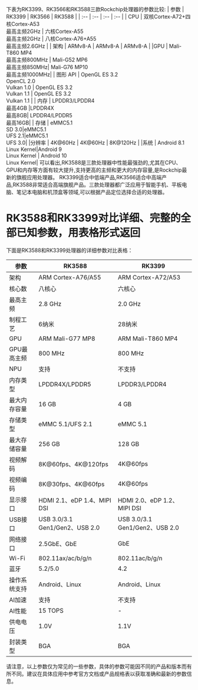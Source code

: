 下表为RK3399、RK3566和RK3588三款Rockchip处理器的参数比较:
| 参数     | RK3399         | RK3566              | RK3588        |
| :--      | :--            | :--                  | :--           | 
| CPU      | 双核Cortex-A72+四核Cortex-A53<br>最高主频2GHz | 六核Cortex-A55 <br>最高主频2GHz   | 八核Cortex-A76+A55 <br> 最高主频2.6GHz |
| 架构     | ARMv8-A        | ARMv8-A             | ARMv8-A      | 
|GPU       | Mali-T860 MP4 <br>最高主频800MHz   | Mali-G52 MP6 <br>最高主频850MHz| Mali-G76 MP10 <br>最高主频1000MHz|
| 图形 API | OpenGL ES 3.2 <br> OpenCL 2.0 <br> Vulkan 1.0 | OpenGL ES 3.2 <br> Vulkan 1.1   | OpenGL ES 3.2 <br> Vulkan 1.1   |
| 内存     | LPDDR3/LPDDR4 <br> 最高4GB |LPDDR4X <br> 最高8GB| LPDDR4/LPDDR5 <br> 最高16GB|
| 存储     | eMMC5.1 <br> SD 3.0|eMMC5.1 <br> UFS 2.1|eMMC5.1 <br> UFS 3.0|
|分辨率    | 4K@60Hz          | 4K@60Hz              | 8K@120Hz         |
|系统      | Android 8.1 <br>Linux Kernel|Android 9 <br> Linux Kernel | Android 10 <br> Linux Kernel|
可以看出,RK3588是三款处理器中性能最强劲的,尤其在CPU、GPU和内存等方面有较大提升,支持更高的主频和更大的内存容量,是Rockchip最新的旗舰应用处理器。
RK3399适合中低端产品,RK3566适合中高端产品,RK3588非常适合高端旗舰产品。三款处理器都广泛应用于智能手机、平板电脑、笔记本电脑和机顶盒等领域,可以根据产品定位选择合适的处理器。


# RK3588和RK3399对比详细、完整的全部已知参数，用表格形式返回
下面是RK3588和RK3399处理器的详细参数对比表格：

| 参数                 | RK3588                                      | RK3399                                      |
|----------------------|---------------------------------------------|---------------------------------------------|
| 架构                 | ARM Cortex-A76/A55                          | ARM Cortex-A72/A53                          |
| 核心数               | 八核心                                      | 六核心                                      |
| 最高主频             | 2.8 GHz                                     | 2.0 GHz                                     |
| 制程工艺             | 6纳米                                        | 28纳米                                       |
| GPU                  | ARM Mali-G77 MP8                            | ARM Mali-T860 MP4                            |
| GPU最高主频          | 800 MHz                                     | 800 MHz                                     |
| NPU                  | 支持                                        | 不支持                                       |
| 内存类型             | LPDDR4X/LPDDR5                               | LPDDR3/LPDDR4                                |
| 最大内存容量         | 16 GB                                       | 4 GB                                        |
| 存储类型             | eMMC 5.1/UFS 2.1                             | eMMC 5.1                                    |
| 最大存储容量         | 256 GB                                      | 128 GB                                      |
| 视频解码             | 8K@60fps、4K@120fps                         | 4K@60fps                                    |
| 视频编码             | 8K@30fps、4K@60fps                          | 4K@60fps                                    |
| 显示接口             | HDMI 2.1、eDP 1.4、MIPI DSI                   | HDMI 2.0、eDP 1.2、MIPI DSI                  |
| USB接口              | USB 3.0/3.1 Gen1/Gen2、USB 2.0               | USB 3.0/3.1 Gen1/Gen2、USB 2.0               |
| 网络接口             | 2.5GbE、GbE                                  | GbE                                         |
| Wi-Fi                | 802.11ax/ac/b/g/n                            | 802.11ac/b/g/n                              |
| 蓝牙                 | 5.2/5.0                                      | 4.2                                         |
| 操作系统支持         | Android、Linux                              | Android、Linux                              |
| AI加速               | 支持                                        | 不支持                                       |
| AI性能               | 15 TOPS                                     | -                                           |
| 供电电压             | 1.0V                                        | 1.1V                                        |
| 封装类型             | BGA                                          | BGA                                          |

请注意，以上参数仅为常见的一些参数，具体的参数可能因不同的产品和版本而有所不同。建议在具体应用中参考官方文档或产品规格表以获取准确和最新的参数信息。